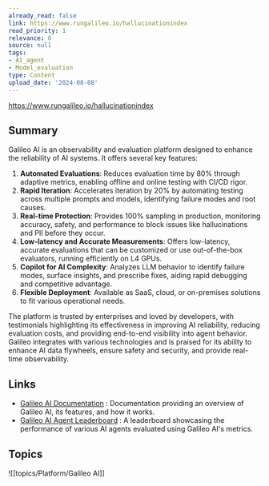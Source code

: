 ```yaml
---
already_read: false
link: https://www.rungalileo.io/hallucinationindex
read_priority: 1
relevance: 0
source: null
tags:
- AI_agent
- Model_evaluation
type: Content
upload_date: '2024-08-08'
---
```


https://www.rungalileo.io/hallucinationindex
## Summary

Galileo AI is an observability and evaluation platform designed to enhance the reliability of AI systems. It offers several key features:

1. **Automated Evaluations**: Reduces evaluation time by 80% through adaptive metrics, enabling offline and online testing with CI/CD rigor.
2. **Rapid Iteration**: Accelerates iteration by 20% by automating testing across multiple prompts and models, identifying failure modes and root causes.
3. **Real-time Protection**: Provides 100% sampling in production, monitoring accuracy, safety, and performance to block issues like hallucinations and PII before they occur.
4. **Low-latency and Accurate Measurements**: Offers low-latency, accurate evaluations that can be customized or use out-of-the-box evaluators, running efficiently on L4 GPUs.
5. **Copilot for AI Complexity**: Analyzes LLM behavior to identify failure modes, surface insights, and prescribe fixes, aiding rapid debugging and competitive advantage.
6. **Flexible Deployment**: Available as SaaS, cloud, or on-premises solutions to fit various operational needs.

The platform is trusted by enterprises and loved by developers, with testimonials highlighting its effectiveness in improving AI reliability, reducing evaluation costs, and providing end-to-end visibility into agent behavior. Galileo integrates with various technologies and is praised for its ability to enhance AI data flywheels, ensure safety and security, and provide real-time observability.
## Links

- [Galileo AI Documentation](https://v2docs.galileo.ai/what-is-galileo) : Documentation providing an overview of Galileo AI, its features, and how it works.
- [Galileo AI Agent Leaderboard](https://huggingface.co/spaces/galileo-ai/agent-leaderboard) : A leaderboard showcasing the performance of various AI agents evaluated using Galileo AI's metrics.

## Topics

![[topics/Platform/Galileo AI]]